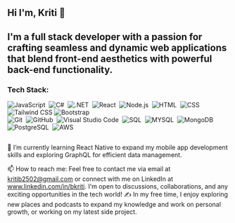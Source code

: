 ## Hi I'm, Kriti 👋
## I'm a full stack developer with a passion for crafting seamless and dynamic web applications that blend front-end aesthetics with powerful back-end functionality.

### Tech Stack:

![JavaScript](https://img.shields.io/badge/-JavaScript-05122A?style=flat&logo=javascript)&nbsp;
![C#](https://img.shields.io/badge/-C%23-rgb(5%2C%2018%2C%2042))&nbsp;
![.NET](https://img.shields.io/badge/-.NET-rgb(5%2C%2018%2C%2042))&nbsp;
![React](https://img.shields.io/badge/-React-05122A?style=flat&logo=react)&nbsp;
![Node.js](https://img.shields.io/badge/-Node.js-05122A?style=flat&logo=node.js)&nbsp;
![HTML](https://img.shields.io/badge/-HTML-05122A?style=flat&logo=HTML5)&nbsp;
![CSS](https://img.shields.io/badge/-CSS-05122A?style=flat&logo=CSS3&logoColor=1572B6)&nbsp;
![Tailwind CSS](https://img.shields.io/badge/-Tailwind%20CSS-38B2AC?style=flat&logo=tailwind-css)
![Bootstrap](https://img.shields.io/badge/-Bootstrap-05122A?style=flat&logo=bootstrap&logoColor=563D7C)\
![Git](https://img.shields.io/badge/-Git-05122A?style=flat&logo=git)&nbsp;
![GitHub](https://img.shields.io/badge/-GitHub-05122A?style=flat&logo=github)&nbsp;
![Visual Studio Code](https://img.shields.io/badge/-Visual%20Studio%20Code-05122A?style=flat&logo=visual-studio-code&logoColor=007ACC)&nbsp;
![SQL](https://img.shields.io/badge/-SQL-rgb(5%2C%2018%2C%2042))&nbsp;
![MYSQL](https://img.shields.io/badge/-MYSQL-rgb(5%2C%2018%2C%2042))&nbsp;
![MongoDB](https://img.shields.io/badge/-MongoDB-rgb(5%2C%2018%2C%2042))&nbsp;
![PostgreSQL](https://img.shields.io/badge/-PostgreSQL-rgb(5%2C%2018%2C%2042))&nbsp;
![AWS](https://img.shields.io/badge/-AWS-rgb(5%2C%2018%2C%2042))&nbsp;

##

🌱 I’m currently learning React Native to expand my mobile app development skills and exploring GraphQL for efficient data management.

📫 How to reach me: Feel free to contact me via email at kritib2502@gmail.com or connect with me on LinkedIn at www.linkedin.com/in/bkriti. I'm open to discussions, collaborations, and any exciting opportunities in the tech world!
✍️ In my free time, I enjoy exploring new places and podcasts to expand my knowledge and work on personal growth, or working on my latest side project.

<!--
**kritib2502/kritib2502** is a ✨ _special_ ✨ repository because its `README.md` (this file) appears on your GitHub profile.

Here are some ideas to get you started:

- 🔭 I’m currently working on ...
- 🌱 I’m currently learning ...
- 👯 I’m looking to collaborate on ...
- 🤔 I’m looking for help with ...
- 💬 Ask me about ...
- 📫 How to reach me: ...
- 😄 Pronouns: ...
- ⚡ Fun fact: ...
-->
